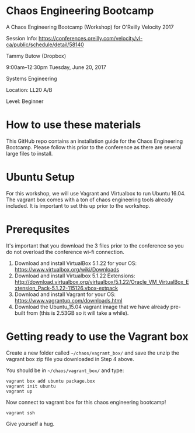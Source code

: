 # Chaos Engineering Bootcamp
A Chaos Engineering Bootcamp (Workshop) for O'Reilly Velocity 2017

Session Info: https://conferences.oreilly.com/velocity/vl-ca/public/schedule/detail/58140

<p> Tammy Butow (Dropbox) </p>
<p> 9:00am–12:30pm Tuesday, June 20, 2017</p>
<p> Systems Engineering</p>
<p> Location: LL20 A/B</p>
<p> Level: Beginner</p>

# How to use these materials
This GitHub repo contains an installation guide for the Chaos Engineering Bootcamp. Please follow this prior to the conference as there are several large files to install. 

# Ubuntu Setup
For this workshop, we will use Vagrant and Virtualbox to run Ubuntu 16.04. The vagrant box comes with a ton of chaos engineering tools already included. It is important to set this up prior to the workshop.

# Prerequsites
It's important that you download the 3 files prior to the conference so you do not overload the conference wi-fi connection.
1. Download and install VirtualBox 5.1.22 for your OS: https://www.virtualbox.org/wiki/Downloads
2. Download and install Virtualbox 5.1.22 Extensions: http://download.virtualbox.org/virtualbox/5.1.22/Oracle_VM_VirtualBox_Extension_Pack-5.1.22-115126.vbox-extpack
3. Download and install Vagrant for your OS: https://www.vagrantup.com/downloads.html
4. Download the Ubuntu_15.04 vagrant image that we have already pre-built from (this is 2.53GB so it will take a while).

# Getting ready to use the Vagrant box
Create a new folder called `~/chaos/vagrant_box/` and save the unzip the vagrant box zip file you downloaded in Step 4 above.

You should be in `~/chaos/vagrant_box/` and type:

    vagrant box add ubuntu package.box
    vagrant init ubuntu
    vagrant up

Now connect to vagrant box for this chaos engineering bootcamp!

    vagrant ssh

Give yourself a hug. 
